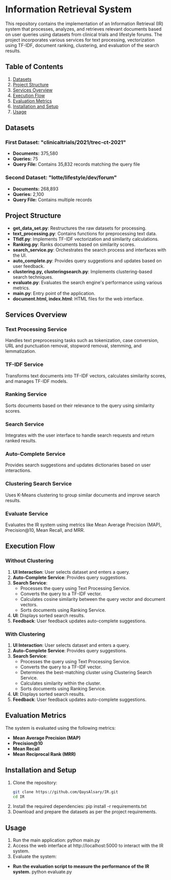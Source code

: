 # Information Retrieval System

This repository contains the implementation of an Information Retrieval (IR) system that processes, analyzes, and retrieves relevant documents based on user queries using datasets from clinical trials and lifestyle forums. The project incorporates various services for text processing, vectorization using TF-IDF, document ranking, clustering, and evaluation of the search results.

## Table of Contents

1. [Datasets](#datasets)
2. [Project Structure](#project-structure)
3. [Services Overview](#services-overview)
4. [Execution Flow](#execution-flow)
5. [Evaluation Metrics](#evaluation-metrics)
6. [Installation and Setup](#installation-and-setup)
7. [Usage](#usage)

## Datasets

### First Dataset: "clinicaltrials/2021/trec-ct-2021"
- **Documents:** 375,580
- **Queries:** 75
- **Query File:** Contains 35,832 records matching the query file

### Second Dataset: "lotte/lifestyle/dev/forum"
- **Documents:** 268,893
- **Queries:** 2,100
- **Query File:** Contains multiple records

## Project Structure

- **get_data_set.py**: Restructures the raw datasets for processing.
- **text_processing.py**: Contains functions for preprocessing text data.
- **Tfidf.py**: Implements TF-IDF vectorization and similarity calculations.
- **Ranking.py**: Ranks documents based on similarity scores.
- **search_service.py**: Orchestrates the search process and interfaces with the UI.
- **auto_complete.py**: Provides query suggestions and updates based on user feedback.
- **clustering.py, clusteringsearch.py**: Implements clustering-based search techniques.
- **evaluate.py**: Evaluates the search engine's performance using various metrics.
- **main.py**: Entry point of the application.
- **document.html, index.html**: HTML files for the web interface.

## Services Overview

### Text Processing Service
Handles text preprocessing tasks such as tokenization, case conversion, URL and punctuation removal, stopword removal, stemming, and lemmatization.

### TF-IDF Service
Transforms text documents into TF-IDF vectors, calculates similarity scores, and manages TF-IDF models.

### Ranking Service
Sorts documents based on their relevance to the query using similarity scores.

### Search Service
Integrates with the user interface to handle search requests and return ranked results.

### Auto-Complete Service
Provides search suggestions and updates dictionaries based on user interactions.

### Clustering Search Service
Uses K-Means clustering to group similar documents and improve search results.

### Evaluate Service
Evaluates the IR system using metrics like Mean Average Precision (MAP), Precision@10, Mean Recall, and MRR.

## Execution Flow

### Without Clustering
1. **UI Interaction**: User selects dataset and enters a query.
2. **Auto-Complete Service**: Provides query suggestions.
3. **Search Service**: 
   - Processes the query using Text Processing Service.
   - Converts the query to a TF-IDF vector.
   - Calculates cosine similarity between the query vector and document vectors.
   - Sorts documents using Ranking Service.
4. **UI**: Displays sorted search results.
5. **Feedback**: User feedback updates auto-complete suggestions.

### With Clustering
1. **UI Interaction**: User selects dataset and enters a query.
2. **Auto-Complete Service**: Provides query suggestions.
3. **Search Service**:
   - Processes the query using Text Processing Service.
   - Converts the query to a TF-IDF vector.
   - Determines the best-matching cluster using Clustering Search Service.
   - Calculates similarity within the cluster.
   - Sorts documents using Ranking Service.
4. **UI**: Displays sorted search results.
5. **Feedback**: User feedback updates auto-complete suggestions.

## Evaluation Metrics
The system is evaluated using the following metrics:
- **Mean Average Precision (MAP)**
- **Precision@10**
- **Mean Recall**
- **Mean Reciprocal Rank (MRR)**

## Installation and Setup

1. Clone the repository:
   ```bash
   git clone https://github.com/QaysAlsary/IR.git
   cd IR
2. Install the required dependencies:
pip install -r requirements.txt
3. Download and prepare the datasets as per the project requirements.

## Usage

1. Run the main application:
python main.py
2. Access the web interface at http://localhost:5000 to interact with the IR system.
3. Evaluate the system:
- **Run the evaluation script to measure the performance of the IR system.**
python evaluate.py
